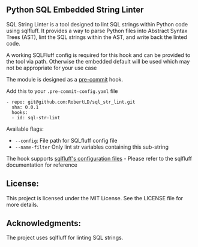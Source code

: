 ## Python SQL Embedded String Linter

SQL String Linter is a tool designed to lint SQL strings within Python code using sqlfluff. It provides a way to parse Python files into Abstract Syntax Trees (AST), lint the SQL strings within the AST, and write back the linted code.

A working SQLFluff config is required for this hook and can be provided to the tool via path. Otherwise the embedded default will be used which may not be appropriate for your use case

The module is designed as a [pre-commit](https://github.com/pre-commit) hook.

Add this to your ``.pre-commit-config.yaml`` file

    - repo: git@github.com:RobertLD/sql_str_lint.git
      sha: 0.0.1
      hooks:
      - id: sql-str-lint

Available flags:

* ``--config``: File path for SQLfluff config file
* ``--name-filter`` Only lint str variables containing this sub-string

The hook supports [sqlfluff's configuration files](https://docs.sqlfluff.com/en/stable/configuration.html) - Please refer to the sqlfluff documentation for reference

## License:
This project is licensed under the MIT License. See the LICENSE file for more details.

## Acknowledgments:

The project uses sqlfluff for linting SQL strings.
